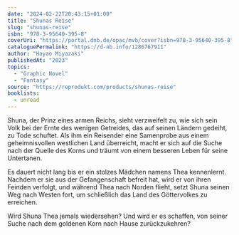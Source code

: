 ```yaml
---
date: "2024-02-22T20:43:15+01:00"
title: "Shunas Reise"
slug: "shunas-reise"
isbn: "978-3-95640-395-8"
coverUri: "https://portal.dnb.de/opac/mvb/cover?isbn=978-3-95640-395-8"
cataloguePermalink: "https://d-nb.info/1286767911"
author: "Hayao Miyazaki"
publishedAt: "2023"
topics:
  - "Graphic Novel"
  - "Fantasy"
source: "https://reprodukt.com/products/shunas-reise"
booklists:
  - unread
---
```


Shuna, der Prinz eines armen Reichs, sieht verzweifelt zu, wie sich sein Volk 
bei der Ernte des wenigen Getreides, das auf seinen Ländern gedeiht, zu Tode 
schuftet. Als ihm ein Reisender eine Samenprobe aus einem geheimnisvollen 
westlichen Land überreicht, macht er sich auf die Suche nach der Quelle des 
Korns und träumt von einem besseren Leben für seine Untertanen. 

Es dauert nicht lang bis er ein stolzes Mädchen namens Thea kennenlernt. Nachdem 
er sie aus der Gefangenschaft befreit hat, wird er von ihren Feinden verfolgt, 
und während Thea nach Norden flieht, setzt Shuna seinen Weg nach Westen fort, um 
schließlich das Land des Göttervolkes zu erreichen.

Wird Shuna Thea jemals wiedersehen? Und wird er es schaffen, von seiner Suche 
nach dem goldenen Korn nach Hause zurückzukehren?